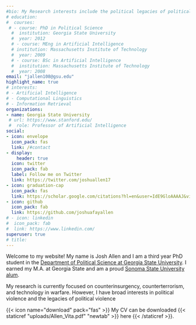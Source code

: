 ```yaml
---
#bio: My Research interests include the political legacies of political violence
# education:
#  courses:
 # - course: PhD in Political Science
  #  institution: Georgia State University
  #  year: 2012
  # - course: MEng in Artificial Intelligence
  # institution: Massachusetts Institute of Technology
  #  year: 2009
  # - course: BSc in Artificial Intelligence
  #  institution: Massachusetts Institute of Technology
  #  year: 2008
email: "jallen108@gsu.edu"
highlight_name: true
# interests:
# - Artificial Intelligence
# - Computational Linguistics
# - Information Retrieval
organizations:
- name: Georgia State University
 # url: https://www.stanford.edu/
 #  role: Professor of Artificial Intelligence
social:
- icon: envelope
  icon_pack: fas
  link: /#contact
- display:
    header: true
  icon: twitter
  icon_pack: fab
  label: Follow me on Twitter
  link: https://twitter.com/joshuallen17
- icon: graduation-cap
  icon_pack: fas
  link: https://scholar.google.com/citations?hl=en&user=IdE9GloAAAAJ&view_op=list_works&sortby=title
- icon: github
  icon_pack: fab
  link: https://github.com/joshuafayallen
# - icon: linkedin
#  icon_pack: fab
#  link: https://www.linkedin.com/
superuser: true
# title: 
---
```


Welcome to my website! My name is Josh Allen and I am a third year PhD student
in the [Department of Political Science at Georgia State University](https://politicalscience.gsu.edu/).
I earned my M.A. at Georgia State and am a proud [Sonoma State University alum](http://politicalscience.sonoma.edu/).

My research is currently focused on counterinsurgency, counterterrorism, and technology in warfare.
However, I have broad interests in political violence and the legacies of political violence

{{< icon name="download" pack="fas" >}} My CV can be downloaded {{< staticref "uploads/Allen_Vita.pdf" "newtab" >}} here {{< /staticref >}}.

